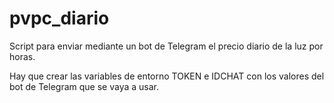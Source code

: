# pvpc_diario
Script para enviar mediante un bot de Telegram el precio diario de la luz por horas.

Hay que crear las variables de entorno TOKEN e IDCHAT con los valores del bot de Telegram que se vaya a usar.
